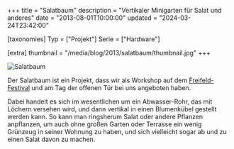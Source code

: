+++
title = "Salatbaum"
description = "Vertikaler Minigarten für Salat und anderes"
date = "2013-08-01T10:00:00"
updated = "2024-03-24T23:42:00"

[taxonomies]
Typ = ["Projekt"]
Serie = ["Hardware"]

[extra]
thumbnail = "/media/blog/2013/salatbaum/thumbnail.jpg"
+++

![Salatbaum](/media/blog/2013/salatbaum/salatbaum.jpg)

Der Salatbaum ist ein Projekt, dass wir als Workshop auf dem
[Freifeld-Festival](http://ffrei.de) und am Tag der offenen Tür bei uns
angeboten haben.

Dabei handelt es sich im wesentlichen um ein Abwasser-Rohr, das mit Löchern
versehen wird, und dann vertikal in einen Blumenkübel gestellt werden kann. So
kann man ringsherum Salat oder andere Pflanzen anpflanzen, um auch ohne großen
Garten oder Terrasse ein wenig Grünzeug in seiner Wohnung zu haben, und sich
vielleicht sogar ab und zu einen Salat davon zu machen.
